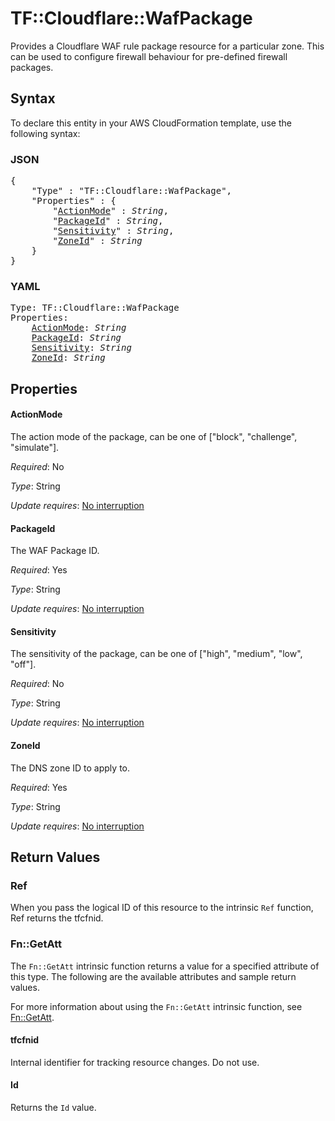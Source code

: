 # TF::Cloudflare::WafPackage

Provides a Cloudflare WAF rule package resource for a particular zone. This can be used to configure firewall behaviour for pre-defined firewall packages.

## Syntax

To declare this entity in your AWS CloudFormation template, use the following syntax:

### JSON

<pre>
{
    "Type" : "TF::Cloudflare::WafPackage",
    "Properties" : {
        "<a href="#actionmode" title="ActionMode">ActionMode</a>" : <i>String</i>,
        "<a href="#packageid" title="PackageId">PackageId</a>" : <i>String</i>,
        "<a href="#sensitivity" title="Sensitivity">Sensitivity</a>" : <i>String</i>,
        "<a href="#zoneid" title="ZoneId">ZoneId</a>" : <i>String</i>
    }
}
</pre>

### YAML

<pre>
Type: TF::Cloudflare::WafPackage
Properties:
    <a href="#actionmode" title="ActionMode">ActionMode</a>: <i>String</i>
    <a href="#packageid" title="PackageId">PackageId</a>: <i>String</i>
    <a href="#sensitivity" title="Sensitivity">Sensitivity</a>: <i>String</i>
    <a href="#zoneid" title="ZoneId">ZoneId</a>: <i>String</i>
</pre>

## Properties

#### ActionMode

The action mode of the package, can be one of ["block", "challenge", "simulate"].

_Required_: No

_Type_: String

_Update requires_: [No interruption](https://docs.aws.amazon.com/AWSCloudFormation/latest/UserGuide/using-cfn-updating-stacks-update-behaviors.html#update-no-interrupt)

#### PackageId

The WAF Package ID.

_Required_: Yes

_Type_: String

_Update requires_: [No interruption](https://docs.aws.amazon.com/AWSCloudFormation/latest/UserGuide/using-cfn-updating-stacks-update-behaviors.html#update-no-interrupt)

#### Sensitivity

The sensitivity of the package, can be one of ["high", "medium", "low", "off"].

_Required_: No

_Type_: String

_Update requires_: [No interruption](https://docs.aws.amazon.com/AWSCloudFormation/latest/UserGuide/using-cfn-updating-stacks-update-behaviors.html#update-no-interrupt)

#### ZoneId

The DNS zone ID to apply to.

_Required_: Yes

_Type_: String

_Update requires_: [No interruption](https://docs.aws.amazon.com/AWSCloudFormation/latest/UserGuide/using-cfn-updating-stacks-update-behaviors.html#update-no-interrupt)

## Return Values

### Ref

When you pass the logical ID of this resource to the intrinsic `Ref` function, Ref returns the tfcfnid.

### Fn::GetAtt

The `Fn::GetAtt` intrinsic function returns a value for a specified attribute of this type. The following are the available attributes and sample return values.

For more information about using the `Fn::GetAtt` intrinsic function, see [Fn::GetAtt](https://docs.aws.amazon.com/AWSCloudFormation/latest/UserGuide/intrinsic-function-reference-getatt.html).

#### tfcfnid

Internal identifier for tracking resource changes. Do not use.

#### Id

Returns the <code>Id</code> value.

